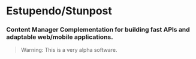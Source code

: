 # Estupendo/Stunpost
### Content Manager Complementation for building fast APIs and adaptable web/mobile applications.


> Warning: This is a very alpha software.
